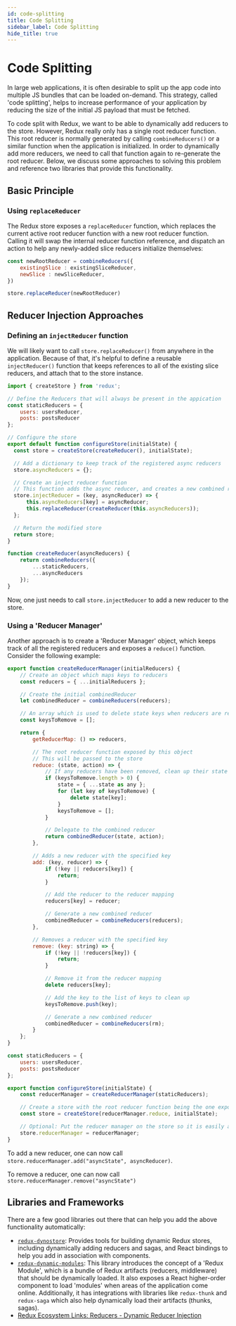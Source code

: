 ```yaml
---
id: code-splitting
title: Code Splitting
sidebar_label: Code Splitting
hide_title: true
---
```


# Code Splitting
In large web applications, it is often desirable to split up the app code into multiple JS bundles that can be loaded on-demand. This strategy, called 'code splitting', helps to increase performance of your application by reducing the size of the initial JS payload that must be fetched.

To code split with Redux, we want to be able to dynamically add reducers to the store. However, Redux really only has a single root reducer function.  This root reducer is normally generated by calling `combineReducers()` or a similar function when the application is initialized.  In order to dynamically add more reducers, we need to call that function again to re-generate the root reducer.  Below, we discuss some approaches to solving this problem and reference two libraries that provide this functionality.

## Basic Principle

### Using `replaceReducer`

The Redux store exposes a `replaceReducer` function, which replaces the current active root reducer function with a new root reducer function.  Calling it will swap the internal reducer function reference, and dispatch an action to help any newly-added slice reducers initialize themselves:

```js
const newRootReducer = combineReducers({
    existingSlice : existingSliceReducer,
    newSlice : newSliceReducer,
})

store.replaceReducer(newRootReducer)
```

## Reducer Injection Approaches

### Defining an `injectReducer` function

We will likely want to call `store.replaceReducer()` from anywhere in the application.  Because of that, it's helpful
to define a reusable `injectReducer()` function that keeps references to all of the existing slice reducers, and attach
that to the store instance. 

```javascript
import { createStore } from 'redux';

// Define the Reducers that will always be present in the appication
const staticReducers = {
    users: usersReducer,
    posts: postsReducer
};

// Configure the store
export default function configureStore(initialState) {
  const store = createStore(createReducer(), initialState);

  // Add a dictionary to keep track of the registered async reducers
  store.asyncReducers = {};

  // Create an inject reducer function
  // This function adds the async reducer, and creates a new combined reducer
  store.injectReducer = (key, asyncReducer) => {
      this.asyncReducers[key] = asyncReducer;
      this.replaceReducer(createReducer(this.asyncReducers));
  };

  // Return the modified store
  return store;
}

function createReducer(asyncReducers) {
    return combineReducers({
        ...staticReducers,
        ...asyncReducers
    });
}

```
Now, one just needs to call `store.injectReducer` to add a new reducer to the store.

### Using a 'Reducer Manager'
Another approach is to create a 'Reducer Manager' object, which keeps track of all the registered reducers and exposes a `reduce()` function. Consider the following example:

```javascript
export function createReducerManager(initialReducers) {
    // Create an object which maps keys to reducers
    const reducers = { ...initialReducers };

    // Create the initial combinedReducer
    let combinedReducer = combineReducers(reducers);

    // An array which is used to delete state keys when reducers are removed
    const keysToRemove = [];

    return {
        getReducerMap: () => reducers,

        // The root reducer function exposed by this object
        // This will be passed to the store
        reduce: (state, action) => {
            // If any reducers have been removed, clean up their state first
            if (keysToRemove.length > 0) {
                state = { ...state as any };
                for (let key of keysToRemove) {
                    delete state[key];
                }
                keysToRemove = [];
            }

            // Delegate to the combined reducer
            return combinedReducer(state, action);
        },

        // Adds a new reducer with the specified key
        add: (key, reducer) => {
            if (!key || reducers[key]) {
                return;
            }

            // Add the reducer to the reducer mapping
            reducers[key] = reducer;

            // Generate a new combined reducer
            combinedReducer = combineReducers(reducers);
        },

        // Removes a reducer with the specified key
        remove: (key: string) => {
            if (!key || !reducers[key]) {
                return;
            }

            // Remove it from the reducer mapping
            delete reducers[key];

            // Add the key to the list of keys to clean up
            keysToRemove.push(key);

            // Generate a new combined reducer
            combinedReducer = combineReducers(rm);
        }
    };
}

const staticReducers = {
    users: usersReducer,
    posts: postsReducer
};

export function configureStore(initialState) {
    const reducerManager = createReducerManager(staticReducers);

    // Create a store with the root reducer function being the one exposed by the manager.
    const store = createStore(reducerManager.reduce, initialState);

    // Optional: Put the reducer manager on the store so it is easily accessible
    store.reducerManager = reducerManager;
}
```

To add a new reducer, one can now call `store.reducerManager.add("asyncState", asyncReducer)`.

To remove a reducer, one can now call `store.reducerManager.remove("asyncState")`

## Libraries and Frameworks

There are a few good libraries out there that can help you add the above functionality automatically:

 * [`redux-dynostore`](https://github.com/ioof-holdings/redux-dynostore): 
    Provides tools for building dynamic Redux stores, including dynamically adding reducers and sagas, and React bindings to help you add in association with components. 
* [`redux-dynamic-modules`](https://github.com/Microsoft/redux-dynamic-modules): 
    This library introduces the concept of a 'Redux Module', which is a bundle of Redux artifacts (reducers, middleware) that should be dynamically loaded. It also exposes a React higher-order component to load 'modules' when areas of the application come online. Additionally, it has integrations with libraries like `redux-thunk` and `redux-saga` which also help dynamically load their artifacts (thunks, sagas).
* [Redux Ecosystem Links: Reducers - Dynamic Reducer Injection](https://github.com/markerikson/redux-ecosystem-links/blob/master/reducers.md#dynamic-reducer-injection) 
